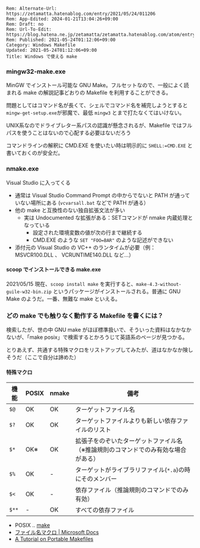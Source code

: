 ```header
Rem: Alternate-Url: https://zetamatta.hatenablog.com/entry/2021/05/24/011206
Rem: App-Edited: 2024-01-21T13:04:26+09:00
Rem: Draft: no
Rem: Url-To-Edit: https://blog.hatena.ne.jp/zetamatta/zetamatta.hatenablog.com/atom/entry/26006613767422133
Rem: Published: 2021-05-24T01:12:06+09:00
Category: Windows Makefile
Updated: 2021-05-24T01:12:06+09:00
Title: Windows で使える make
```
### mingw32-make.exe

MinGW でインストール可能な GNU Make。フルセットなので、一般によく読まれる make の解説記事どおりの Makefile を利用することができる。

問題としてはコマンド名が長くて、シェルでコマンド名を補完しようとすると `mingw-get-setup.exe`が邪魔で、最低 `mingw3` とまで打たなくてはいけない。

UNIX系なのでドライブレター系パスの認識が懸念されるが、Makefile ではフルパスを使うことはないので心配する必要はないだろう

コマンドラインの解釈に CMD.EXE を使いたい時は明示的に `SHELL:=CMD.EXE` と書いておくのが安全だ。

### nmake.exe

Visual Studio に入ってくる

- 通常は Visual Studio Command Prompt の中からでないと PATH が通っていない場所にある (`vcvarsall.bat` などで PATH が通る）
- 他の make と互換性のない独自拡張文法が多い
	- 実は Undocumented な拡張がある：SETコマンドが nmake 内蔵処理となっている
		- 設定された環境変数の値が次の行まで継続する
		- CMD.EXE のような `SET "FOO=BAR"` のような記述ができない
- 添付元の Visual Studio の VC++ のランタイムが必要（例：MSVCR100.DLL 、  VCRUNTIME140.DLL など…）

#### scoop でインストールできる make.exe

2021/05/15 現在、`scoop install make` を実行すると、`make-4.3-without-guile-w32-bin.zip` というパッケージがインストールされる。普通に GNU Make のようだ。一番、無難な make といえる。

### どの make でも触りなく動作する Makefile を書くには？

検索したが、世の中 GNU make がほぼ標準扱いで、そういった資料はなかなかないが、「make posix」で検索するとかろうじて英語系のページが見つかる。

とりあえず、共通する特殊マクロをリストアップしてみたが、道はなかなか険しそうだ（ここで自分は諦めた）

#### 特殊マクロ

機能 | POSIX | nmake | 備考
-----|----------|-------|----------
`$@` | OK | OK | ターゲットファイル名
`$?` | OK | OK | ターゲットファイルよりも新しい依存ファイルのリスト
`$*` | OK※ | OK | 拡張子をのぞいたターゲットファイル名（※推論規則のコマンドでのみ有効な場合がある）
`$%` | OK | -  | ターゲットがライブラリファイル(`*.a`)の時にそのメンバー
`$<` | OK | - | 依存ファイル（推論規則のコマンドでのみ有効）
`$**` | - | OK | すべての依存ファイル

- POSIX .. [make](https://pubs.opengroup.org/onlinepubs/9699919799/utilities/make.html)
- [ファイル名マクロ | Microsoft Docs](https://docs.microsoft.com/ja-jp/cpp/build/reference/filename-macros?view=msvc-160)
- [A Tutorial on Portable Makefiles](https://nullprogram.com/blog/2017/08/20/)
